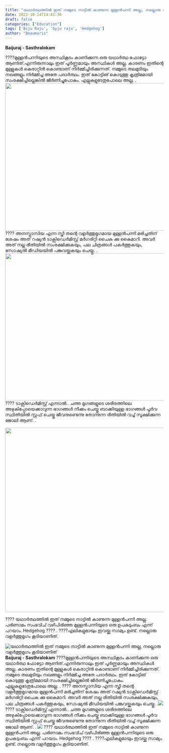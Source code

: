 ```yaml
---
title: "യഥാർത്ഥത്തിൽ ഇത് നമ്മുടെ നാട്ടിൽ കാണുന്ന മുള്ളൻപന്നി അല്ല, നല്ലൊരു വളർത്തുമൃഗം കൂടിയാണിത്"
date: 2022-10-14T14:43:30
draft: false
categories: ["Education"]
tags: ['Biju Raju', 'byju raju', 'Hedgehog']
author: "Beaumaris"
---
```


<strong>Baijuraj - Sasthralokam</strong>

????മുള്ളൻപന്നിയുടെ അസ്ഥികൂടം കാണിക്കുന്ന ഒരു യഥാർത്ഥ ഫോട്ടോ ആണിത്.എന്നിരുന്നാലും ഇത് പൂർണ്ണമായും അസ്ഥികൾ അല്ല. കാരണം ഇതിന്റെ മുള്ളുകൾ കെരാറ്റിൻ കൊണ്ടാണ് നിർമ്മിച്ചിരിക്കുന്നത്. നമ്മുടെ തലമുടിയും നഖങ്ങളും നിർമ്മിച്ച അതേ പദാർത്ഥം. ഇത് കോട്ടിങ് കൊടുത്തു കൃത്രിമമായി സംരക്ഷിച്ചില്ലെങ്കിൽ ജീർണിച്ചുപോകും. എല്ലുകളുടേതുപോലെ അല്ല.
.<img class="size-full wp-image-354671 aligncenter" src="https://cdn.boolokam.com/articles/2022/10/fwfgggggggff.jpg" alt="" width="625" height="468" />
???? അനസ്താസിയ എന്ന സ്ത്രീ തന്റെ വളർത്തുമൃഗമായ മുള്ളൻപന്നി മരിച്ചതിന് ശേഷം അത് റഷ്യൻ ടാക്സിഡെർമിസ്റ്റ് മർഗരിറ്റി ചൈക ക്കു കൈമാറി. അവർ അത് നല്ല രീതിയിൽ സംരക്ഷിക്കുകയും, പല ചിത്രങ്ങൾ പകർത്തുകയും, സോഷ്യൽ മീഡിയയിൽ പങ്കുവയ്ക്കുകയും ചെയ്തു.
.<img class="size-full wp-image-354672 aligncenter" src="https://cdn.boolokam.com/articles/2022/10/fwgggwwwwqq.jpg" alt="" width="700" height="467" />
???? ടാക്സിഡെർമിസ്റ്റ് എന്നാൽ.. ചത്ത മൃഗങ്ങളുടെ ശരീരത്തിലെ അഴുകിപ്പോയെക്കാവുന്ന ഭാഗങ്ങൾ നീക്കം ചെയ്തു ബാക്കിയുള്ള ഭാഗങ്ങൾ പൂർവ സ്ഥിതിയിൽ സ്റ്റഫ് ചെയ്തു ജീവനുണ്ടെന്നു തോന്നുന്ന രീതിയിൽ വച്ച് സൂക്ഷിക്കുന്ന ജോലി ആണ്.
.

<img class="size-full wp-image-354674" src="https://cdn.boolokam.com/articles/2022/10/fwgggwwww.jpg" alt="" width="881" height="585" />

???? യഥാർത്ഥത്തിൽ ഇത് നമ്മുടെ നാട്ടിൽ കാണുന്ന മുള്ളൻപന്നി അല്ല. പരിണാമം സംഭവിച് വഴിപിരിഞ്ഞ മുള്ളൻപന്നിയുടെ ഒരു ഉപകുടുംബം എന്ന് പറയാം. Hedgehog ????
.
????എലികളുമായും ഇവയ്ക്കു സാമ്യം ഉണ്ട്. നല്ലൊരു വളർത്തുമൃഗം കൂടിയാണിത്.


![യഥാർത്ഥത്തിൽ ഇത് നമ്മുടെ നാട്ടിൽ കാണുന്ന മുള്ളൻപന്നി അല്ല, നല്ലൊരു വളർത്തുമൃഗം കൂടിയാണിത്](https://cdn.boolokam.com/articles/2022/10/fwfgggggggff.jpg)**Baijuraj - Sasthralokam** ????മുള്ളൻപന്നിയുടെ അസ്ഥികൂടം കാണിക്കുന്ന ഒരു യഥാർത്ഥ ഫോട്ടോ ആണിത്.എന്നിരുന്നാലും ഇത് പൂർണ്ണമായും അസ്ഥികൾ അല്ല. കാരണം ഇതിന്റെ മുള്ളുകൾ കെരാറ്റിൻ കൊണ്ടാണ് നിർമ്മിച്ചിരിക്കുന്നത്. നമ്മുടെ തലമുടിയും നഖങ്ങളും നിർമ്മിച്ച അതേ പദാർത്ഥം. ഇത് കോട്ടിങ് കൊടുത്തു കൃത്രിമമായി സംരക്ഷിച്ചില്ലെങ്കിൽ ജീർണിച്ചുപോകും. എല്ലുകളുടേതുപോലെ അല്ല. . ???? അനസ്താസിയ എന്ന സ്ത്രീ തന്റെ വളർത്തുമൃഗമായ മുള്ളൻപന്നി മരിച്ചതിന് ശേഷം അത് റഷ്യൻ ടാക്സിഡെർമിസ്റ്റ് മർഗരിറ്റി ചൈക ക്കു കൈമാറി. അവർ അത് നല്ല രീതിയിൽ സംരക്ഷിക്കുകയും, പല ചിത്രങ്ങൾ പകർത്തുകയും, സോഷ്യൽ മീഡിയയിൽ പങ്കുവയ്ക്കുകയും ചെയ്തു. .![](https://cdn.boolokam.com/articles/2022/10/fwgggwwwwqq.jpg) ???? ടാക്സിഡെർമിസ്റ്റ് എന്നാൽ.. ചത്ത മൃഗങ്ങളുടെ ശരീരത്തിലെ അഴുകിപ്പോയെക്കാവുന്ന ഭാഗങ്ങൾ നീക്കം ചെയ്തു ബാക്കിയുള്ള ഭാഗങ്ങൾ പൂർവ സ്ഥിതിയിൽ സ്റ്റഫ് ചെയ്തു ജീവനുണ്ടെന്നു തോന്നുന്ന രീതിയിൽ വച്ച് സൂക്ഷിക്കുന്ന ജോലി ആണ്. . ![](https://cdn.boolokam.com/articles/2022/10/fwgggwwww.jpg) ???? യഥാർത്ഥത്തിൽ ഇത് നമ്മുടെ നാട്ടിൽ കാണുന്ന മുള്ളൻപന്നി അല്ല. പരിണാമം സംഭവിച് വഴിപിരിഞ്ഞ മുള്ളൻപന്നിയുടെ ഒരു ഉപകുടുംബം എന്ന് പറയാം. Hedgehog ???? . ????എലികളുമായും ഇവയ്ക്കു സാമ്യം ഉണ്ട്. നല്ലൊരു വളർത്തുമൃഗം കൂടിയാണിത്.
